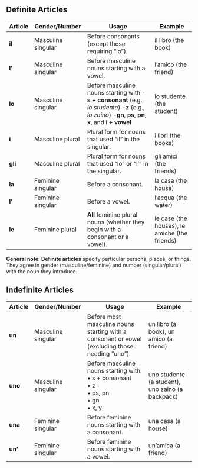 ## **Definite Articles**

| Article | Gender/Number      | Usage                                                                                                                                                                                                                                                 | Example                                       |
| ------- | ------------------ | ----------------------------------------------------------------------------------------------------------------------------------------------------------------------------------------------------------------------------------------------------- | --------------------------------------------- |
| **il**  | Masculine singular | Before consonants (except those requiring “lo”).                                                                                                                                                                                                      | il libro (the book)                           |
| **l’**  | Masculine singular | Before masculine nouns starting with a vowel.                                                                                                                                                                                                         | l’amico (the friend)                          |
| **lo**  | Masculine singular | Before masculine nouns starting with                   -**s + consonant** (e.g., _lo studente_)                         -**z** (e.g., _lo zaino_)                                                   -**gn**, **ps**, **pn**, **x**, and **i + vowel** | lo studente (the student)                     |
| **i**   | Masculine plural   | Plural form for nouns that used “il” in the singular.                                                                                                                                                                                                 | i libri (the books)                           |
| **gli** | Masculine plural   | Plural form for nouns that used “lo” or “l’” in the singular.                                                                                                                                                                                         | gli amici (the friends)                       |
| **la**  | Feminine singular  | Before a consonant.                                                                                                                                                                                                                                   | la casa (the house)                           |
| **l’**  | Feminine singular  | Before a vowel.                                                                                                                                                                                                                                       | l’acqua (the water)                           |
| **le**  | Feminine plural    | **All** feminine plural nouns (whether they begin with a consonant or a vowel).                                                                                                                                                                       | le case (the houses), le amiche (the friends) |

**General note**: **Definite articles** specify particular persons, places, or things. They agree in gender (masculine/feminine) and number (singular/plural) with the noun they introduce.

## **Indefinite Articles**

| Article | Gender/Number      | Usage                                                                                                   | Example                                          |
| ------- | ------------------ | ------------------------------------------------------------------------------------------------------- | ------------------------------------------------ |
| **un**  | Masculine singular | Before most masculine nouns starting with a consonant or vowel (excluding those needing “uno”).         | un libro (a book), un amico (a friend)           |
| **uno** | Masculine singular | Before masculine nouns starting with: <br/>• s + consonant <br/>• z <br/>• ps, pn <br/>• gn <br/>• x, y | uno studente (a student), uno zaino (a backpack) |
| **una** | Feminine singular  | Before feminine nouns starting with a consonant.                                                        | una casa (a house)                               |
| **un’** | Feminine singular  | Before feminine nouns starting with a vowel.                                                            | un’amica (a friend)                              |

